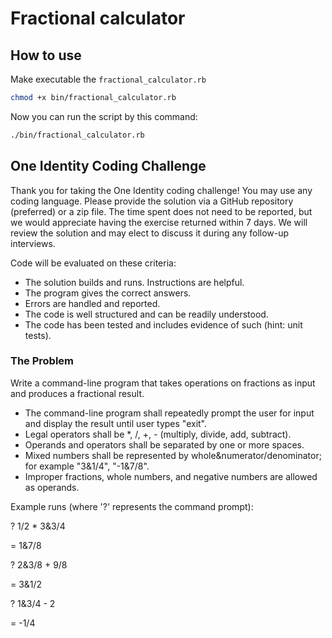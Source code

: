 # Fractional calculator

## How to use


Make executable the `fractional_calculator.rb`

```sh
chmod +x bin/fractional_calculator.rb
```

Now you can run the script by this command:

```sh
./bin/fractional_calculator.rb
```

## One Identity Coding Challenge

Thank you for taking the One Identity coding challenge! You may use any coding language. Please
provide the solution via a GitHub repository (preferred) or a zip file. The time spent does not need to
be reported, but we would appreciate having the exercise returned within 7 days. We will review the
solution and may elect to discuss it during any follow-up interviews.

Code will be evaluated on these criteria:
- The solution builds and runs. Instructions are helpful.
- The program gives the correct answers.
- Errors are handled and reported.
- The code is well structured and can be readily understood.
- The code has been tested and includes evidence of such (hint: unit tests).

### The Problem

Write a command-line program that takes operations on fractions as input and produces a fractional
result.
- The command-line program shall repeatedly prompt the user for input and display the result
until user types "exit".
- Legal operators shall be *, /, +, - (multiply, divide, add, subtract).
- Operands and operators shall be separated by one or more spaces.
- Mixed numbers shall be represented by whole&numerator/denominator; for example "3&1/4", "-1&7/8".
- Improper fractions, whole numbers, and negative numbers are allowed as operands.

Example runs (where '?' represents the command prompt):

? 1/2 * 3&3/4

= 1&7/8

? 2&3/8 + 9/8

= 3&1/2

? 1&3/4 - 2

= -1/4